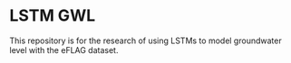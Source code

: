 # LSTM GWL

This repository is for the research of using LSTMs to model groundwater level with the eFLAG dataset.